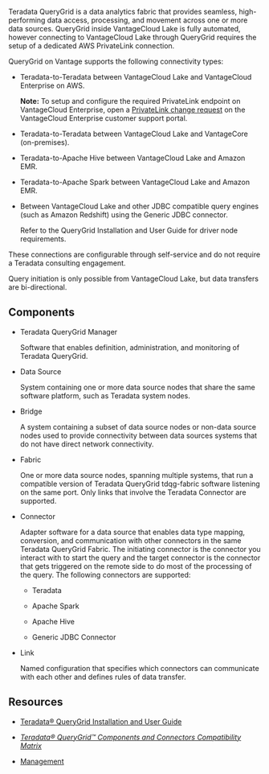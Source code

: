 
Teradata QueryGrid is a data analytics fabric that provides seamless, high-performing data access, processing, and movement across one or more data sources. QueryGrid inside VantageCloud Lake is fully automated, however connecting to VantageCloud Lake through QueryGrid requires the setup of a dedicated AWS PrivateLink connection.

QueryGrid on Vantage supports the following connectivity types:

-   Teradata-to-Teradata between VantageCloud Lake and VantageCloud Enterprise on AWS.

    **Note:** To setup and configure the required PrivateLink endpoint on VantageCloud Enterprise, open a [PrivateLink change request](yml1671157089031.md) on the VantageCloud Enterprise customer support portal.

-   Teradata-to-Teradata between VantageCloud Lake and VantageCore (on-premises).

-   Teradata-to-Apache Hive between VantageCloud Lake and Amazon EMR.

-   Teradata-to-Apache Spark between VantageCloud Lake and Amazon EMR.

-   Between VantageCloud Lake and other JDBC compatible query engines (such as Amazon Redshift) using the Generic JDBC connector.

    Refer to the QueryGrid Installation and User Guide for driver node requirements.


These connections are configurable through self-service and do not require a Teradata consulting engagement.

Query initiation is only possible from VantageCloud Lake, but data transfers are bi-directional.

## Components


-   Teradata QueryGrid Manager

    Software that enables definition, administration, and monitoring of Teradata QueryGrid.

-   Data Source

    System containing one or more data source nodes that share the same software platform, such as Teradata system nodes.

-   Bridge

    A system containing a subset of data source nodes or non-data source nodes used to provide connectivity between data sources systems that do not have direct network connectivity.

-   Fabric

    One or more data source nodes, spanning multiple systems, that run a compatible version of Teradata QueryGrid tdqg-fabric software listening on the same port. Only links that involve the Teradata Connector are supported.

-   Connector

    Adapter software for a data source that enables data type mapping, conversion, and communication with other connectors in the same Teradata QueryGrid Fabric. The initiating connector is the connector you interact with to start the query and the target connector is the connector that gets triggered on the remote side to do most of the processing of the query. The following connectors are supported:

    -   Teradata

    -   Apache Spark

    -   Apache Hive

    -   Generic JDBC Connector

-   Link

    Named configuration that specifies which connectors can communicate with each other and defines rules of data transfer.


## Resources


-   [Teradata® QueryGrid Installation and User Guide](https://docs.teradata.com/search/documents?query=Teradata+QueryGrid+Installation+and+User+Guide&sort=last_update&virtual-field=title_only&content-lang=)

-   [*Teradata® QueryGrid™ Components and Connectors Compatibility Matrix*](https://docs.teradata.com/access/sources/dita/map?dita:mapPath=wue1554808920847.ditamap)

-   [Management](lzm1640282103875.md)


